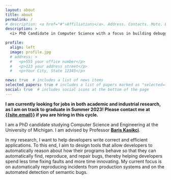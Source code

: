 ```yaml
---
layout: about
title: about
permalink: /
# description: <a href="#">Affiliations</a>. Address. Contacts. Moto. Etc.
description: >
  <i> PhD Candidate in Computer Science with a focus in building debugging tools. </i>

profile:
  align: left
  image: profile.jpg
  # address: >
  #   <p>555 your office number</p>
  #   <p>123 your address street</p>
  #   <p>Your City, State 12345</p>

news: true  # includes a list of news items
selected_papers: true # includes a list of papers marked as "selected={true}"
social: true  # includes social icons at the bottom of the page
---
```


<!--
Write your biography here. Tell the world about yourself. Link to your favorite [subreddit](http://reddit.com){:target="\_blank"}. You can put a picture in, too. The code is already in, just name your picture `prof_pic.jpg` and put it in the `img/` folder.

Put your address / P.O. box / other info right below your picture. You can also disable any these elements by editing `profile` property of the YAML header of your `_pages/about.md`. Edit `_bibliography/papers.bib` and Jekyll will render your [publications page](/al-folio/publications/) automatically.

Link to your social media connections, too. This theme is set up to use [Font Awesome icons](http://fortawesome.github.io/Font-Awesome/){:target="\_blank"} and [Academicons](https://jpswalsh.github.io/academicons/){:target="\_blank"}, like the ones below. Add your Facebook, Twitter, LinkedIn, Google Scholar, or just disable all of them. -->

<i class="fas fa-exclamation-circle"></i>
**I am currently looking for jobs in both academic and industrial research, as I am on track to graduate in Summer 2023! Please contact me at <a href="mailto:{{ site.email | encode_email }}">{{site.email}}</a> if you are hiring in this cycle.**
<i class="fas fa-exclamation-circle"></i>

I am a PhD candidate studying Computer Science and Engineering at the University of
Michigan.
I am advised by Professor [**Baris Kasikci**][baris-homepage].

In my research, I want to help developers write correct and efficient applications.
To this end, I aim to design tools that allow developers to automatically reason
about how their programs behave so that they can automatically find, reproduce, and repair bugs, thereby
helping developers spend less time fixing faults and more time innovating.
My current focus is on automatically reproducing incidents from production systems
and on the automated detection of semantic bugs.

[baris-homepage]: https://web.eecs.umich.edu/~barisk/